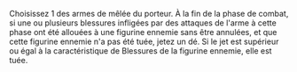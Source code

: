 Choisissez 1 des armes de mêlée du porteur. À la fin de la phase de combat, si une ou plusieurs blessures infligées par des attaques de l'arme à cette phase ont été allouées à une figurine ennemie sans être annulées, et que cette figurine ennemie n'a pas été tuée, jetez un dé. Si le jet est supérieur ou égal à la caractéristique de Blessures de la figurine ennemie, elle est tuée.
